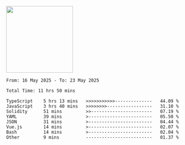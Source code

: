<img height="180em" src="https://github-readme-stats-eight-theta.vercel.app/api?username=bkundev&show_icons=true&theme=radical&include_all_commits=true&count_private=true"/>
<!--START_SECTION:waka-->

```all_time
From: 16 May 2025 - To: 23 May 2025

Total Time: 11 hrs 50 mins

TypeScript    5 hrs 13 mins   >>>>>>>>>>>--------------   44.09 %
JavaScript    3 hrs 40 mins   >>>>>>>>-----------------   31.10 %
Solidity      51 mins         >>-----------------------   07.19 %
YAML          39 mins         >------------------------   05.50 %
JSON          31 mins         >------------------------   04.44 %
Vue.js        14 mins         >------------------------   02.07 %
Bash          14 mins         >------------------------   02.04 %
Other         9 mins          -------------------------   01.37 %
```

<!--END_SECTION:waka-->
